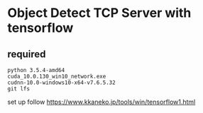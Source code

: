 # Object Detect TCP Server with tensorflow

## required
```
python 3.5.4-amd64
cuda_10.0.130_win10_network.exe
cudnn-10.0-windows10-x64-v7.6.5.32
git lfs
```


set up follow
https://www.kkaneko.jp/tools/win/tensorflow1.html